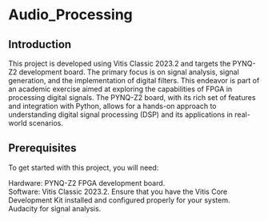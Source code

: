 # Audio_Processing
## Introduction
This project is developed using Vitis Classic 2023.2 and targets the PYNQ-Z2 development board. The primary focus is on signal analysis, signal generation, and the implementation of digital filters. This endeavor is part of an academic exercise aimed at exploring the capabilities of FPGA in processing digital signals. The PYNQ-Z2 board, with its rich set of features and integration with Python, allows for a hands-on approach to understanding digital signal processing (DSP) and its applications in real-world scenarios.

## Prerequisites
To get started with this project, you will need: <br>

Hardware: PYNQ-Z2 FPGA development board. <br>
Software: Vitis Classic 2023.2. Ensure that you have the Vitis Core Development Kit installed and configured properly for your system. <br>
          Audacity for signal analysis.
